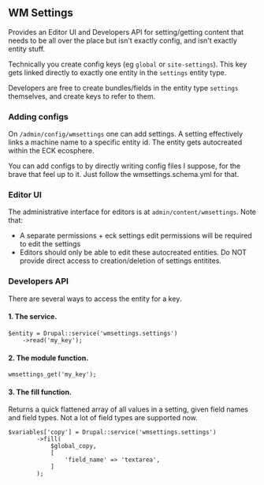 ## WM Settings

Provides an Editor UI and Developers API for setting/getting content that needs to be all over the place but isn't exactly config, and isn't exactly entity stuff.

Technically you create config keys (eg `global` or `site-settings`). This key gets linked directly to exactly one entity in the `settings` entity type.

Developers are free to create bundles/fields in the entity type `settings` themselves, and create keys to refer to them.

### Adding configs

On `/admin/config/wmsettings` one can add settings. A setting effectively links a machine name to a specific entity id. The entity gets autocreated within the ECK ecosphere.

You can add configs to by directly writing config files I suppose, for the brave that feel up to it. Just follow the wmsettings.schema.yml for that.

### Editor UI

The administrative interface for editors is at `admin/content/wmsettings`. Note that:

* A separate permissions + eck settings edit permissions will be required to edit the settings
* Editors should only be able to edit these autocreated entities. Do NOT provide direct access to creation/deletion of settings entitites.

### Developers API

There are several ways to access the entity for a key.

#### 1. The service.

    $entity = Drupal::service('wmsettings.settings')
        ->read('my_key');

#### 2. The module function.

    wmsettings_get('my_key');


#### 3. The fill function.

Returns a quick flattened array of all values in a setting, given field names and field types. Not a lot of field types are supported now.

    $variables['copy'] = Drupal::service('wmsettings.settings')
            ->fill(
                $global_copy,
                [
                    'field_name' => 'textarea',
                ]
            );
